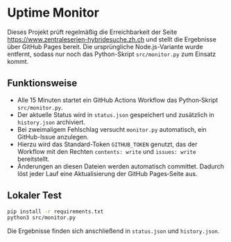 # Uptime Monitor

Dieses Projekt prüft regelmäßig die Erreichbarkeit der Seite
<https://www.zentraleserien-hybridesuche.zh.ch> und stellt die Ergebnisse
über GitHub Pages bereit. Die ursprüngliche Node.js-Variante wurde
entfernt, sodass nur noch das Python-Skript `src/monitor.py` zum Einsatz
kommt.

## Funktionsweise

* Alle 15 Minuten startet ein GitHub&nbsp;Actions&nbsp;Workflow das
  Python‑Skript `src/monitor.py`.
* Der aktuelle Status wird in `status.json` gespeichert und zusätzlich in
  `history.json` archiviert.
* Bei zweimaligem Fehlschlag versucht `monitor.py` automatisch, ein GitHub-Issue anzulegen.
* Hierzu wird das Standard-Token `GITHUB_TOKEN` genutzt, das der Workflow mit den Rechten `contents: write` und `issues: write` bereitstellt.
* Änderungen an diesen Dateien werden automatisch committet. Dadurch
  löst jeder Lauf eine Aktualisierung der GitHub&nbsp;Pages‑Seite aus.

## Lokaler Test

```bash
pip install -r requirements.txt
python3 src/monitor.py
```

Die Ergebnisse finden sich anschließend in `status.json` und
`history.json`.
